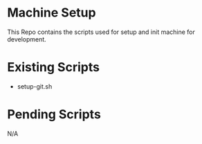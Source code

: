 # Machine Setup
This Repo contains the scripts used for setup and init machine for development.

# Existing Scripts
- setup-git.sh

# Pending Scripts
N/A
